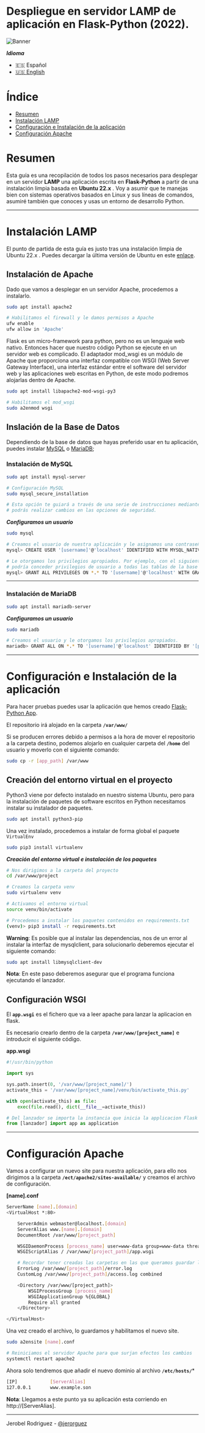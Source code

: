# Despliegue en servidor LAMP de aplicación en Flask-Python (2022).

![Banner](.media/banner.png)

***Idioma***
* 🇪🇸 Español
* [🇺🇸 English](https://github.com/jerorguez/flask-lamp-deployment)

# Índice
* [Resumen](#resumen)
* [Instalación LAMP](#instalación-lamp)
* [Configuración e Instalación de la aplicación](#configuración-e-instalación-de-la-aplicación)
* [Configuración Apache](#configuración-apache)

# Resumen
Esta guía es una recopilación de todos los pasos necesarios para desplegar en un servidor **LAMP** una aplicación escrita en **Flask-Python** a partir de una instalación limpia basada en **Ubuntu 22.x** . Voy a asumir que te manejas bien con sistemas operativos basados en Linux y sus líneas de comandos, asumiré también que conoces y usas un entorno de desarrollo Python.

---

# Instalación LAMP
El punto de partida de esta guía es justo tras una instalación limpia de Ubuntu 22.x . Puedes decargar la última versión de Ubuntu en este [enlace](https://ubuntu.com/download/desktop).

## Instalación de Apache
Dado que vamos a desplegar en un servidor Apache, procedemos a instalarlo.

```bash
sudo apt install apache2

# Habilitamos el firewall y le damos permisos a Apache
ufw enable
ufw allow in 'Apache'
```

Flask es un micro-framework para python, pero no es un lenguaje web nativo. Entonces hacer que nuestro código Python se ejecute en un servidor web es complicado. El adaptador mod_wsgi es un módulo de Apache que proporciona una interfaz compatible con WSGI (Web Server Gateway Interface), una interfaz estándar entre el software del servidor web y las aplicaciones web escritas en Python, de este modo podremos alojarlas dentro de Apache.

```bash
sudo apt install libapache2-mod-wsgi-py3

# Habilitamos el mod_wsgi
sudo a2enmod wsgi
```

## Inslación de la Base de Datos
Dependiendo de la base de datos que hayas preferido usar en tu aplicación, puedes instalar [MySQL](#instalación-de-mysql) o [MariaDB](#instalación-de-mariadb);

### Instalación de MySQL
```bash
sudo apt install mysql-server

# Configuración MySQL
sudo mysql_secure_installation

# Esta opción te guiará a través de una serie de instrucciones mediante las cuales
# podrás realizar cambios en las opciones de seguridad.
```

***Configuramos un usuario***
```bash
sudo mysql

# Creamos el usuario de nuestra aplicación y le asignamos una contraseña
mysql> CREATE USER '[username]'@'localhost' IDENTIFIED WITH MYSQL_NATIVE_PASSWORD BY '[password]';

# Le otorgamos los privilegios apropiados. Por ejemplo, con el siguiente comando
# podría conceder privilegios de usuario a todas las tablas de la base de datos.
mysql> GRANT ALL PRIVILEGES ON *.* TO '[username]'@'localhost' WITH GRANT OPTION;
```

---

### Instalación de MariaDB
```bash
sudo apt install mariadb-server
```

***Configuramos un usuario***
```bash
sudo mariadb

# Creamos el usuario y le otorgamos los privilegios apropiados.
mariadb> GRANT ALL ON *.* TO '[username]'@'localhost' IDENTIFIED BY '[password]' WITH GRANT OPTION;
```

---

# Configuración e Instalación de la aplicación
Para hacer pruebas puedes usar la aplicación que hemos creado [Flask-Python App](flask-todo).

El repositorio irá alojado en la carpeta **`/var/www/`**

Si se producen errores debido a permisos a la hora de mover el repositorio a la carpeta destino, podemos alojarlo en cualquier carpeta del **`/home`** del usuario y moverlo con el siguiente comando:

```bash
sudo cp -r [app_path] /var/www
```

## Creación del entorno virtual en el proyecto
Python3 viene por defecto instalado en nuestro sistema Ubuntu, pero para la instalación de paquetes de software escritos en Python necesitamos instalar su instalador de paquetes.

```bash
sudo apt install python3-pip
```

Una vez instalado, procedemos a instalar de forma global el paquete `VirtualEnv`

```bash
sudo pip3 install virtualenv
```

***Creación del entorno virtual e instalación de los paquetes***

```bash
# Nos dirigimos a la carpeta del proyecto
cd /var/www/project

# Creamos la carpeta venv
sudo virtualenv venv

# Activamos el entorno virtual
source venv/bin/activate

# Procedemos a instalar los paquetes contenidos en requirements.txt
(venv)> pip3 install -r requirements.txt
```

**Warning**: Es posible que al instalar las dependencias, nos de un error al instalar la interfaz de mysqlclient, para solucionarlo deberemos ejecutar el siguiente comando:

```bash
sudo apt install libmysqlclient-dev
```

**Nota**: En este paso deberemos asegurar que el programa funciona ejecutando el lanzador.

## Configuración WSGI
El **`app.wsgi`** es el fichero que va a leer apache para lanzar la aplicacion en flask.

Es necesario crearlo dentro de la carpeta **`/var/www/[project_name]`** e introducir el siguiente código.

**app.wsgi**
```python
#!/usr/bin/python

import sys

sys.path.insert(0, '/var/www/[project_name]/')
activate_this = '/var/www/[project_name]/venv/bin/activate_this.py'

with open(activate_this) as file:
    exec(file.read(), dict(__file__=activate_this))

# Del lanzador se importa la instancia que inicia la applicacion Flask
from [lanzador] import app as application
```

---

# Configuración Apache
Vamos a configurar un nuevo site para nuestra aplicación, para ello nos dirigimos a la carpeta **`/ect/apache2/sites-available/`** y creamos el archivo de configuración.

**[name].conf**
```bash
ServerName [name].[domain]
<VirtualHost *:80>

    ServerAdmin webmaster@localhost.[domain]
    ServerAlias www.[name].[domain]
    DocumentRoot /var/www/[project_path]

    WSGIDaemonProcess [process_name] user=www-data group=www-data threads=5
    WSGIScriptAlias / /var/www/[project_path]/app.wsgi

    # Recordar tener creadas las carpetas en las que queramos guardar los logs
    ErrorLog /var/www/[project_path]/error.log
    CustomLog /var/www/[project_path]/access.log combined

    <Directory /var/www/[project_path]>
        WSGIProcessGroup [process_name]
        WSGIApplicationGroup %{GLOBAL}
        Require all granted
    </Directory>

</VirtualHost>
```

Una vez creado el archivo, lo guardamos y habilitamos el nuevo site.
```bash
sudo a2ensite [name].conf

# Reiniciamos el servidor Apache para que surjan efectos los cambios
systemctl restart apache2
```

Ahora solo tendremos que añadir el nuevo dominio al archivo **`/etc/hosts/`***
```bash
[IP]            [ServerAlias]
127.0.0.1       www.example.son
```

**Nota**: Llegamos a este punto ya su aplicación esta corriendo en http://[ServerAlias].

---
Jerobel Rodriguez - [@jerorguez](https://github.com/jerorguez)
